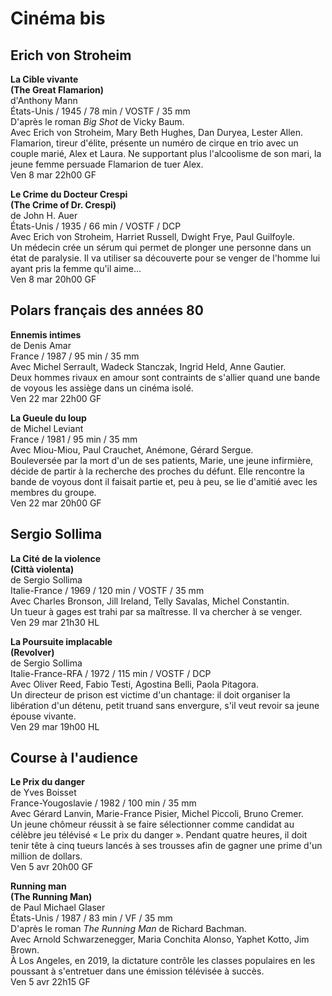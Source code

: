 # Cinéma bis

## Erich von Stroheim

**La Cible vivante**  
**(The Great Flamarion)**  
d'Anthony Mann  
États-Unis / 1945 / 78 min / VOSTF / 35 mm  
D'après le roman _Big Shot_ de Vicky Baum.  
Avec Erich von Stroheim, Mary Beth Hughes, Dan Duryea, Lester Allen.  
Flamarion, tireur d'élite, présente un numéro de cirque en trio avec un couple marié, Alex et Laura. Ne supportant plus l'alcoolisme de son mari, la jeune femme persuade Flamarion de tuer Alex.  
Ven 8 mar 22h00 GF

**Le Crime du Docteur Crespi**  
**(The Crime of Dr. Crespi)**  
de John H. Auer  
États-Unis / 1935 / 66 min / VOSTF / DCP  
Avec Erich von Stroheim, Harriet Russell, Dwight Frye, Paul Guilfoyle.  
Un médecin crée un sérum qui permet de plonger une personne dans un état de paralysie. Il va utiliser sa découverte pour se venger de l'homme lui ayant pris la femme qu'il aime...  
Ven 8 mar 20h00 GF

## Polars français des années 80

**Ennemis intimes**  
de Denis Amar  
France / 1987 / 95 min / 35 mm  
Avec Michel Serrault, Wadeck Stanczak, Ingrid Held, Anne Gautier.  
Deux hommes rivaux en amour sont contraints de s'allier quand une bande de voyous les assiège dans un cinéma isolé.  
Ven 22 mar 22h00 GF

**La Gueule du loup**  
de Michel Leviant  
France / 1981 / 95 min / 35 mm  
Avec Miou-Miou, Paul Crauchet, Anémone, Gérard Sergue.  
Bouleversée par la mort d'un de ses patients, Marie, une jeune infirmière, décide de partir à la recherche des proches du défunt. Elle rencontre la bande de voyous dont il faisait partie et, peu à peu, se lie d'amitié avec les membres du groupe.  
Ven 22 mar 20h00 GF

## Sergio Sollima

**La Cité de la violence**  
**(Città violenta)**  
de Sergio Sollima  
Italie-France / 1969 / 120 min / VOSTF / 35 mm  
Avec Charles Bronson, Jill Ireland, Telly Savalas, Michel Constantin.  
Un tueur à gages est trahi par sa maîtresse. Il va chercher à se venger.  
Ven 29 mar 21h30 HL

**La Poursuite implacable**  
**(Revolver)**  
de Sergio Sollima  
Italie-France-RFA / 1972 / 115 min / VOSTF / DCP  
Avec Oliver Reed, Fabio Testi, Agostina Belli, Paola Pitagora.  
Un directeur de prison est victime d'un chantage: il doit organiser la libération d'un détenu, petit truand sans envergure, s'il veut revoir sa jeune épouse vivante.  
Ven 29 mar 19h00 HL

## Course à l'audience

**Le Prix du danger**  
de Yves Boisset  
France-Yougoslavie / 1982 / 100 min / 35 mm  
Avec Gérard Lanvin, Marie-France Pisier, Michel Piccoli, Bruno Cremer.  
Un jeune chômeur réussit à se faire sélectionner comme candidat au célèbre jeu télévisé « Le prix du danger ». Pendant quatre heures, il doit tenir tête à cinq tueurs lancés à ses trousses afin de gagner une prime d'un million de dollars.  
Ven 5 avr 20h00 GF

**Running man**  
**(The Running Man)**  
de Paul Michael Glaser  
États-Unis / 1987 / 83 min / VF / 35 mm  
D'après le roman _The Running Man_ de Richard Bachman.  
Avec Arnold Schwarzenegger, Maria Conchita Alonso, Yaphet Kotto, Jim Brown.  
À Los Angeles, en 2019, la dictature contrôle les classes populaires en les poussant à s'entretuer dans une émission télévisée à succès.  
Ven 5 avr 22h15 GF

